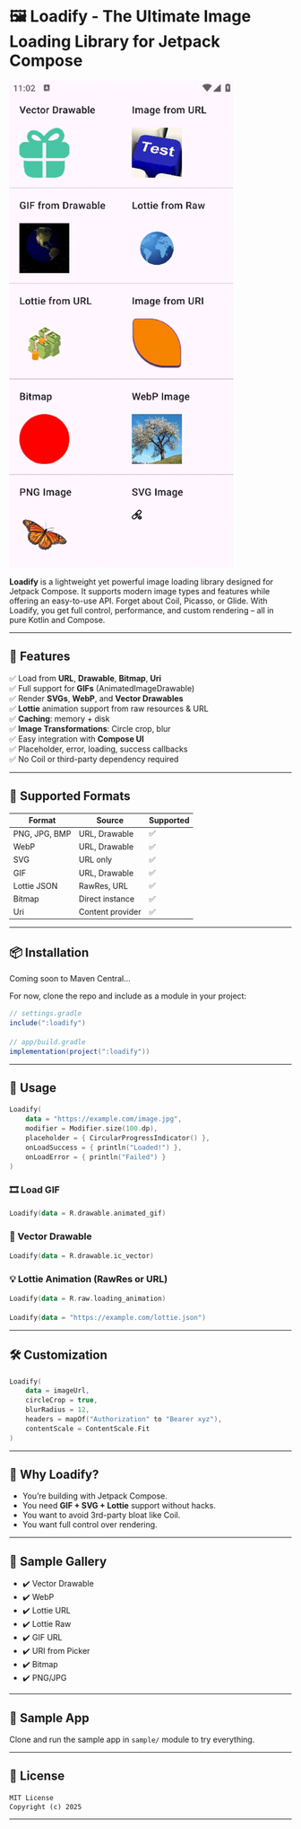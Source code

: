 # 🖼️ Loadify - The Ultimate Image Loading Library for Jetpack Compose

![sample](sample.gif)

**Loadify** is a lightweight yet powerful image loading library designed for Jetpack Compose. It supports modern image types and features while offering an easy-to-use API. Forget about Coil, Picasso, or Glide. With Loadify, you get full control, performance, and custom rendering – all in pure Kotlin and Compose.

---

## 🚀 Features

✅ Load from **URL**, **Drawable**, **Bitmap**, **Uri**  
✅ Full support for **GIFs** (AnimatedImageDrawable)  
✅ Render **SVGs**, **WebP**, and **Vector Drawables**  
✅ **Lottie** animation support from raw resources & URL  
✅ **Caching**: memory + disk  
✅ **Image Transformations**: Circle crop, blur  
✅ Easy integration with **Compose UI**  
✅ Placeholder, error, loading, success callbacks  
✅ No Coil or third-party dependency required

---

## 🧩 Supported Formats

| Format | Source | Supported |
|--------|--------|-----------|
| PNG, JPG, BMP | URL, Drawable | ✅ |
| WebP | URL, Drawable | ✅ |
| SVG | URL only | ✅ |
| GIF | URL, Drawable | ✅ |
| Lottie JSON | RawRes, URL | ✅ |
| Bitmap | Direct instance | ✅ |
| Uri | Content provider | ✅ |

---

## 📦 Installation

Coming soon to Maven Central...

For now, clone the repo and include as a module in your project:

```groovy
// settings.gradle
include(":loadify")

// app/build.gradle
implementation(project(":loadify"))
```

---

## 🧪 Usage

```kotlin
Loadify(
    data = "https://example.com/image.jpg",
    modifier = Modifier.size(100.dp),
    placeholder = { CircularProgressIndicator() },
    onLoadSuccess = { println("Loaded!") },
    onLoadError = { println("Failed") }
)
```

### 🎞️ Load GIF

```kotlin
Loadify(data = R.drawable.animated_gif)
```

### 🎨 Vector Drawable

```kotlin
Loadify(data = R.drawable.ic_vector)
```

### 💡 Lottie Animation (RawRes or URL)

```kotlin
Loadify(data = R.raw.loading_animation)

Loadify(data = "https://example.com/lottie.json")
```

---

## 🛠️ Customization

```kotlin
Loadify(
    data = imageUrl,
    circleCrop = true,
    blurRadius = 12,
    headers = mapOf("Authorization" to "Bearer xyz"),
    contentScale = ContentScale.Fit
)
```

---

## 🧠 Why Loadify?

- You’re building with Jetpack Compose.
- You need **GIF + SVG + Lottie** support without hacks.
- You want to avoid 3rd-party bloat like Coil.
- You want full control over rendering.

---

## 📸 Sample Gallery

- ✔️ Vector Drawable
- ✔️ WebP
- ✔️ Lottie URL
- ✔️ Lottie Raw
- ✔️ GIF URL
- ✔️ URI from Picker
- ✔️ Bitmap
- ✔️ PNG/JPG

---

## 📂 Sample App

Clone and run the sample app in `sample/` module to try everything.

---

## 📜 License

```
MIT License
Copyright (c) 2025
```

---